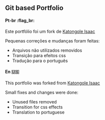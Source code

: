 ## Git based Portfolio

#### Pt-br :flag_br:

Este portfólio foi um fork de [Katongole Isaac](https://github.com/katongole-isaac/katongole-isaac.github.io)

Pequenas correções e mudanças foram feitas:

- Arquivos não utilizados removidos
- Transição para efeitos css
- Tradução para o português

#### En :us:

This portfolio was forked from [Katongole Isaac](https://github.com/katongole-isaac/katongole-isaac.github.io)

Small fixes and changes were done:

- Unused files removed
- Transition for css effects
- Translation to portuguese
